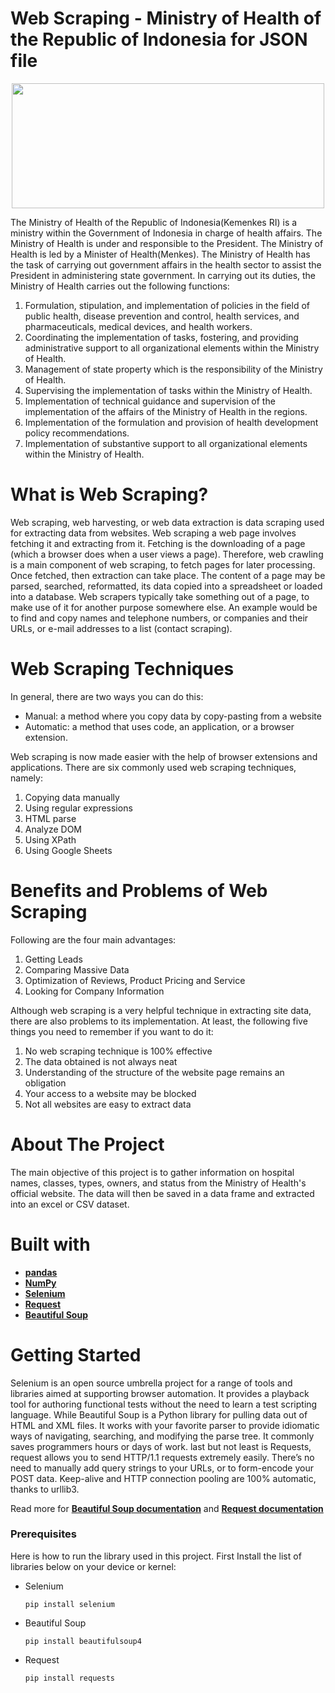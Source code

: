 # Web Scraping - Ministry of Health of the Republic of Indonesia for JSON file

<p align="center">
  <img width="500" height="200" src="https://upload.wikimedia.org/wikipedia/commons/thumb/3/3a/Logo_of_the_Ministry_of_Health_of_the_Republic_of_Indonesia.svg/250px-Logo_of_the_Ministry_of_Health_of_the_Republic_of_Indonesia.svg.png">
</p>
The Ministry of Health of the Republic of Indonesia(Kemenkes RI) is a ministry within the Government of Indonesia in charge of health affairs. The Ministry of Health is under and responsible to the President. The Ministry of Health is led by a Minister of Health(Menkes). The Ministry of Health has the task of carrying out government affairs in the health sector to assist the President in administering state government. In carrying out its duties, the Ministry of Health carries out the following functions:

1. Formulation, stipulation, and implementation of policies in the field of public health, disease prevention and control, health services, and pharmaceuticals, medical devices, and health workers. <br>
2. Coordinating the implementation of tasks, fostering, and providing administrative support to all organizational elements within the Ministry of Health.<br>
3. Management of state property which is the responsibility of the Ministry of Health. <br>
4. Supervising the implementation of tasks within the Ministry of Health. <br>
5. Implementation of technical guidance and supervision of the implementation of the affairs of the Ministry of Health in the regions. <br>
6. Implementation of the formulation and provision of health development policy recommendations. <br>
7. Implementation of substantive support to all organizational elements within the Ministry of Health. <br>

# What is Web Scraping?
Web scraping, web harvesting, or web data extraction is data scraping used for extracting data from websites. Web scraping a web page involves fetching it and extracting from it. Fetching is the downloading of a page (which a browser does when a user views a page). Therefore, web crawling is a main component of web scraping, to fetch pages for later processing. Once fetched, then extraction can take place. The content of a page may be parsed, searched, reformatted, its data copied into a spreadsheet or loaded into a database. Web scrapers typically take something out of a page, to make use of it for another purpose somewhere else. An example would be to find and copy names and telephone numbers, or companies and their URLs, or e-mail addresses to a list (contact scraping).

# Web Scraping Techniques
In general, there are two ways you can do this:
- Manual: a method where you copy data by copy-pasting from a website
- Automatic: a method that uses code, an application, or a browser extension.

Web scraping is now made easier with the help of browser extensions and applications. There are six commonly used web scraping techniques, namely:
1. Copying data manually
2. Using regular expressions
3. HTML parse
4. Analyze DOM
5. Using XPath
6. Using Google Sheets

# Benefits and Problems of Web Scraping
Following are the four main advantages:
1. Getting Leads
2. Comparing Massive Data
3. Optimization of Reviews, Product Pricing and Service
4. Looking for Company Information

Although web scraping is a very helpful technique in extracting site data, there are also problems to its implementation. At least, the following five things you need to remember if you want to do it:
1. No web scraping technique is 100% effective
1. The data obtained is not always neat
1. Understanding of the structure of the website page remains an obligation
1. Your access to a website may be blocked
1. Not all websites are easy to extract data

# About The Project
The main objective of this project is to gather information on hospital names, classes, types, owners, and status from the Ministry of Health's official website. The data will then be saved in a data frame and extracted into an excel or CSV dataset.

# Built with
- [**pandas**](https://pandas.pydata.org/)
- [**NumPy**](https://numpy.org/)
- [**Selenium**](https://selenium-python.readthedocs.io/)
- [**Request**](https://docs.python-requests.org/en/latest/)
- [**Beautiful Soup**](https://beautiful-soup-4.readthedocs.io/en/latest/)

# Getting Started
Selenium is an open source umbrella project for a range of tools and libraries aimed at supporting browser automation. It provides a playback tool for authoring functional tests without the need to learn a test scripting language. While Beautiful Soup is a Python library for pulling data out of HTML and XML files. It works with your favorite parser to provide idiomatic ways of navigating, searching, and modifying the parse tree. It commonly saves programmers hours or days of work. last but not least is Requests, request allows you to send HTTP/1.1 requests extremely easily. There’s no need to manually add query strings to your URLs, or to form-encode your POST data. Keep-alive and HTTP connection pooling are 100% automatic, thanks to urllib3.

Read more for [**Beautiful Soup documentation**](https://beautiful-soup-4.readthedocs.io/en/latest/) and [**Request documentation**](https://docs.python-requests.org/en/latest/)
### **Prerequisites**
Here is how to run the library used in this project. First Install the list of libraries below on your device or kernel:
- Selenium <br>
  ```
  pip install selenium
  ```
- Beautiful Soup <br>
  ```
  pip install beautifulsoup4
  ```
- Request <br>
  ```
  pip install requests
  ```
